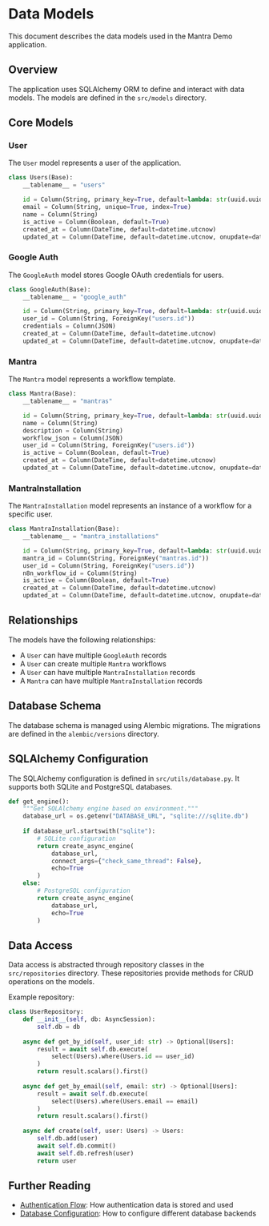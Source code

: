 # Data Models

This document describes the data models used in the Mantra Demo application.

## Overview

The application uses SQLAlchemy ORM to define and interact with data models. The models are defined in the `src/models` directory.

## Core Models

### User

The `User` model represents a user of the application.

```python
class Users(Base):
    __tablename__ = "users"

    id = Column(String, primary_key=True, default=lambda: str(uuid.uuid4()))
    email = Column(String, unique=True, index=True)
    name = Column(String)
    is_active = Column(Boolean, default=True)
    created_at = Column(DateTime, default=datetime.utcnow)
    updated_at = Column(DateTime, default=datetime.utcnow, onupdate=datetime.utcnow)
```

### Google Auth

The `GoogleAuth` model stores Google OAuth credentials for users.

```python
class GoogleAuth(Base):
    __tablename__ = "google_auth"

    id = Column(String, primary_key=True, default=lambda: str(uuid.uuid4()))
    user_id = Column(String, ForeignKey("users.id"))
    credentials = Column(JSON)
    created_at = Column(DateTime, default=datetime.utcnow)
    updated_at = Column(DateTime, default=datetime.utcnow, onupdate=datetime.utcnow)
```

### Mantra

The `Mantra` model represents a workflow template.

```python
class Mantra(Base):
    __tablename__ = "mantras"

    id = Column(String, primary_key=True, default=lambda: str(uuid.uuid4()))
    name = Column(String)
    description = Column(String)
    workflow_json = Column(JSON)
    user_id = Column(String, ForeignKey("users.id"))
    is_active = Column(Boolean, default=True)
    created_at = Column(DateTime, default=datetime.utcnow)
    updated_at = Column(DateTime, default=datetime.utcnow, onupdate=datetime.utcnow)
```

### MantraInstallation

The `MantraInstallation` model represents an instance of a workflow for a specific user.

```python
class MantraInstallation(Base):
    __tablename__ = "mantra_installations"

    id = Column(String, primary_key=True, default=lambda: str(uuid.uuid4()))
    mantra_id = Column(String, ForeignKey("mantras.id"))
    user_id = Column(String, ForeignKey("users.id"))
    n8n_workflow_id = Column(String)
    is_active = Column(Boolean, default=True)
    created_at = Column(DateTime, default=datetime.utcnow)
    updated_at = Column(DateTime, default=datetime.utcnow, onupdate=datetime.utcnow)
```

## Relationships

The models have the following relationships:

- A `User` can have multiple `GoogleAuth` records
- A `User` can create multiple `Mantra` workflows
- A `User` can have multiple `MantraInstallation` records
- A `Mantra` can have multiple `MantraInstallation` records

## Database Schema

The database schema is managed using Alembic migrations. The migrations are defined in the `alembic/versions` directory.

## SQLAlchemy Configuration

The SQLAlchemy configuration is defined in `src/utils/database.py`. It supports both SQLite and PostgreSQL databases.

```python
def get_engine():
    """Get SQLAlchemy engine based on environment."""
    database_url = os.getenv("DATABASE_URL", "sqlite:///sqlite.db")
    
    if database_url.startswith("sqlite"):
        # SQLite configuration
        return create_async_engine(
            database_url,
            connect_args={"check_same_thread": False},
            echo=True
        )
    else:
        # PostgreSQL configuration
        return create_async_engine(
            database_url,
            echo=True
        )
```

## Data Access

Data access is abstracted through repository classes in the `src/repositories` directory. These repositories provide methods for CRUD operations on the models.

Example repository:

```python
class UserRepository:
    def __init__(self, db: AsyncSession):
        self.db = db
    
    async def get_by_id(self, user_id: str) -> Optional[Users]:
        result = await self.db.execute(
            select(Users).where(Users.id == user_id)
        )
        return result.scalars().first()
    
    async def get_by_email(self, email: str) -> Optional[Users]:
        result = await self.db.execute(
            select(Users).where(Users.email == email)
        )
        return result.scalars().first()
    
    async def create(self, user: Users) -> Users:
        self.db.add(user)
        await self.db.commit()
        await self.db.refresh(user)
        return user
```

## Further Reading

- [Authentication Flow](authentication.md): How authentication data is stored and used
- [Database Configuration](../guides/database_config.md): How to configure different database backends
